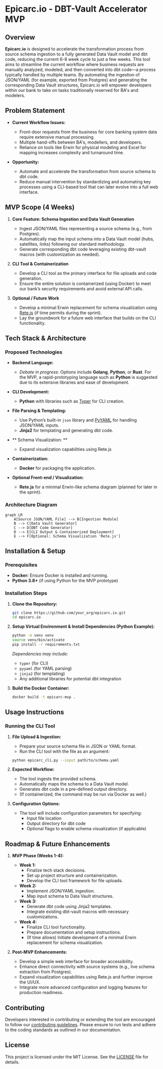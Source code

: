 # Epicarc.io - DBT-Vault Accelerator MVP

## Overview

**Epicarc.io** is designed to accelerate the transformation process from source schema ingestion to a fully generated Data Vault model and dbt code, reducing the current 6-8 week cycle to just a few weeks. This tool aims to streamline the current workflow where business requests are manually analyzed, modeled, and then converted into dbt code—a process typically handled by multiple teams. By automating the ingestion of JSON/YAML (for example, exported from Postgres) and generating the corresponding Data Vault structures, Epicarc.io will empower developers within our bank to take on tasks traditionally reserved for BA's and modelers.

## Problem Statement

- **Current Workflow Issues:**  
  - Front-door requests from the business for core banking system data require extensive manual processing.
  - Multiple hand-offs between BA's, modellers, and developers.
  - Reliance on tools like Erwin for physical modeling and Excel for mapping increases complexity and turnaround time.
  
- **Opportunity:**  
  - Automate and accelerate the transformation from source schema to dbt code.
  - Reduce manual intervention by standardizing and automating key processes using a CLI-based tool that can later evolve into a full web interface.
  
## MVP Scope (4 Weeks)

1. **Core Feature: Schema Ingestion and Data Vault Generation**
   - Ingest JSON/YAML files representing a source schema (e.g., from Postgres).
   - Automatically map the input schema into a Data Vault model (hubs, satellites, links) following our standard methodology.
   - Generate corresponding dbt code leveraging existing dbt-vault macros (with customization as needed).

2. **CLI Tool & Containerization**
   - Develop a CLI tool as the primary interface for file uploads and code generation.
   - Ensure the entire solution is containerized (using Docker) to meet our bank’s security requirements and avoid external API calls.

3. **Optional / Future Work**
   - Develop a minimal Erwin replacement for schema visualization using [Rete.js](https://retejs.org/) (if time permits during the sprint).
   - Lay the groundwork for a future web interface that builds on the CLI functionality.

## Tech Stack & Architecture

### Proposed Technologies

- **Backend Language:**  
  - _Debate in progress:_ Options include **Golang**, **Python**, or **Rust**. For the MVP, a rapid-prototyping language such as **Python** is suggested due to its extensive libraries and ease of development.
  
- **CLI Development:**  
  - **Python** with libraries such as [Typer](https://typer.tiangolo.com/) for CLI creation.
  
- **File Parsing & Templating:**  
  - Use Python’s built-in `json` library and [PyYAML](https://pyyaml.org/) for handling JSON/YAML inputs.
  - **Jinja2** for templating and generating dbt code.

- ** Schema Visualization: **
   - Expand visualization capabilities using Rete.js
  
- **Containerization:**  
  - **Docker** for packaging the application.
  
- **Optional Front-end / Visualization:**  
  - **Rete.js** for a minimal Erwin-like schema diagram (planned for later in the sprint).

### Architecture Diagram

```mermaid
graph LR
    A[Source JSON/YAML File] --> B[Ingestion Module]
    B --> C[Data Vault Generator]
    C --> D[DBT Code Generator]
    D --> E[CLI Output & Containerized Deployment]
    E --> F[Optional: Schema Visualization 'Rete.js']
```

## Installation & Setup

### Prerequisites

- **Docker:** Ensure Docker is installed and running.
- **Python 3.8+** (if using Python for the MVP prototype)

### Installation Steps

1. **Clone the Repository:**

   ```bash
   git clone https://github.com/your_org/epicarc.io.git
   cd epicarc.io
   ```

2. **Setup Virtual Environment & Install Dependencies (Python Example):**

   ```bash
   python -m venv venv
   source venv/bin/activate
   pip install -r requirements.txt
   ```

   *Dependencies may include:*  
   - `typer` (for CLI)
   - `pyyaml` (for YAML parsing)
   - `jinja2` (for templating)
   - Any additional libraries for potential dbt integration

3. **Build the Docker Container:**

   ```bash
   docker build -t epicarc-mvp .
   ```

## Usage Instructions

### Running the CLI Tool

1. **File Upload & Ingestion:**  
   - Prepare your source schema file in JSON or YAML format.
   - Run the CLI tool with the file as an argument:

   ```bash
   python epicarc_cli.py --input path/to/schema.yaml
   ```

2. **Expected Workflow:**  
   - The tool ingests the provided schema.
   - Automatically maps the schema to a Data Vault model.
   - Generates dbt code in a pre-defined output directory.
   - (If containerized, the command may be run via Docker as well.)

3. **Configuration Options:**  
   - The tool will include configuration parameters for specifying:
     - Input file location
     - Output directory for dbt code
     - Optional flags to enable schema visualization (if applicable)

## Roadmap & Future Enhancements

1. **MVP Phase (Weeks 1-4):**
   - **Week 1:**  
     - Finalize tech stack decisions.
     - Set up project structure and containerization.
     - Develop the CLI tool framework for file uploads.
   - **Week 2:**  
     - Implement JSON/YAML ingestion.
     - Map input schema to Data Vault structures.
   - **Week 3:**  
     - Generate dbt code using Jinja2 templates.
     - Integrate existing dbt-vault macros with necessary customizations.
   - **Week 4:**  
     - Finalize CLI tool functionality.
     - Prepare documentation and setup instructions.
     - (If time allows) Initiate development of a minimal Erwin replacement for schema visualization.

2. **Post-MVP Enhancements:**
   - Develop a simple web interface for broader accessibility.
   - Enhance direct connectivity with source systems (e.g., live schema extraction from Postgres).
   - Expand visualization capabilities using Rete.js and further improve the UI/UX.
   - Integrate more advanced configuration and logging features for production readiness.

## Contributing

Developers interested in contributing or extending the tool are encouraged to follow our [contributing guidelines](CONTRIBUTING.md). Please ensure to run tests and adhere to the coding standards as outlined in our documentation.

## License

This project is licensed under the MIT License. See the [LICENSE](LICENSE) file for details.

